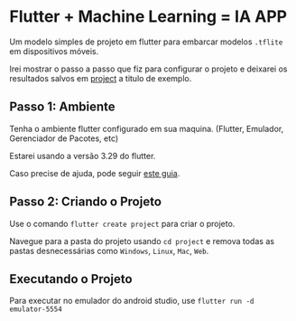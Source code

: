 # Flutter + Machine Learning = IA APP

Um modelo simples de projeto em flutter para embarcar modelos `.tflite` em dispositivos móveis.

Irei mostrar o passo a passo que fiz para configurar o projeto e deixarei os resultados salvos em [project](./project/) a titulo de exemplo.

## Passo 1: Ambiente

Tenha o ambiente flutter configurado em sua maquina. (Flutter, Emulador, Gerenciador de Pacotes, etc)

Estarei usando a versão 3.29 do flutter.

Caso precise de ajuda, pode seguir [este guia](https://github.com/mauriciobenjamin700/flutter-learning).

## Passo 2: Criando o Projeto

Use o comando `flutter create project` para criar o projeto.

Navegue para a pasta do projeto usando `cd project` e remova todas as pastas desnecessárias como `Windows`, `Linux`, `Mac`, `Web`.

## Executando o Projeto

Para executar no emulador do android studio, use `flutter run -d emulator-5554`

